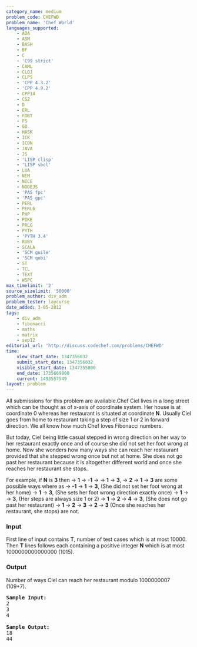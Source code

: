 ```yaml
---
category_name: medium
problem_code: CHEFWD
problem_name: 'Chef World'
languages_supported:
    - ADA
    - ASM
    - BASH
    - BF
    - C
    - 'C99 strict'
    - CAML
    - CLOJ
    - CLPS
    - 'CPP 4.3.2'
    - 'CPP 4.9.2'
    - CPP14
    - CS2
    - D
    - ERL
    - FORT
    - FS
    - GO
    - HASK
    - ICK
    - ICON
    - JAVA
    - JS
    - 'LISP clisp'
    - 'LISP sbcl'
    - LUA
    - NEM
    - NICE
    - NODEJS
    - 'PAS fpc'
    - 'PAS gpc'
    - PERL
    - PERL6
    - PHP
    - PIKE
    - PRLG
    - PYTH
    - 'PYTH 3.4'
    - RUBY
    - SCALA
    - 'SCM guile'
    - 'SCM qobi'
    - ST
    - TCL
    - TEXT
    - WSPC
max_timelimit: '2'
source_sizelimit: '50000'
problem_author: div_adm
problem_tester: laycurse
date_added: 3-05-2012
tags:
    - div_adm
    - fibonacci
    - maths
    - matrix
    - sep12
editorial_url: 'http://discuss.codechef.com/problems/CHEFWD'
time:
    view_start_date: 1347356032
    submit_start_date: 1347356032
    visible_start_date: 1347355800
    end_date: 1735669800
    current: 1493557549
layout: problem
---
```

All submissions for this problem are available.Chef Ciel lives in a long street which can be thought as of x-axis of coordinate system. Her house is at coordinate 0 whereas her restaurant is situated at coordinate **N**. Usually Ciel goes from home to restaurant taking a step of size 1 or 2 in forward direction. We all know how much Chef loves Fibonacci numbers.

But today, Ciel being little casual stepped in wrong direction on her way to her restaurant exactly once and of course she did not set her foot wrong at home. Now she wonders how many ways she can reach her restaurant provided that she stepped wrong once but not at home. 
 She does not go past her restaurant because it is altogether different world and once she reaches her restaurant she stops.

For example, if **N** is **3** then
 -> **1** -> **-1** ->  -> **1** -> **3**,
 -> **2** -> **1** -> **3**
are some possible ways where as
 -> **-1** -> **1** -> **3**, (She did not set her foot wrong at her home)
 -> **1** -> **3**, (She sets her foot wrong direction exactly once)
 -> **1** ->  -> **3**, (Her steps are always size 1 or 2)
 -> **1** -> **2** -> **4** -> **3**, (She does not go past her restaurant)
 -> **1** -> **2** -> **3** -> **2** -> **3** (Once she reaches her restaurant, she stops)
are not.

### Input

First line of input contains **T**, number of test cases which is at most 10000. Then **T** lines follows each containing a positive integer **N** which is at most 1000000000000000 (1015).

### Output

Number of ways Ciel can reach her restaurant modulo 1000000007 (109+7).

<pre>
<b>Sample Input:</b>
2
3
4

<b>Sample Output:</b>
18
44

</pre>